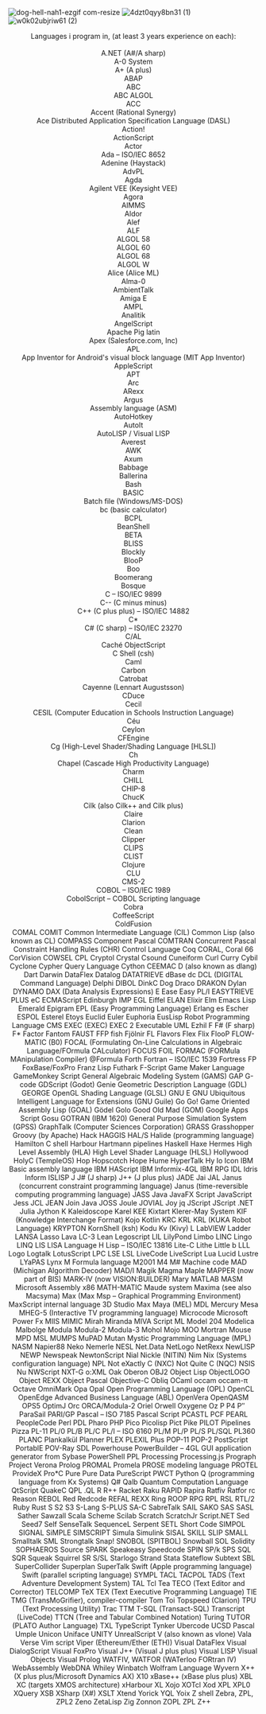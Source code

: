 ![dog-hell-nah1-ezgif com-resize](https://github.com/Lemoens/Lemoens/assets/159124482/777d7a8e-036f-47bf-b9f8-c9b668e461e2)
![4dzt0qyy8bn31 (1)](https://github.com/Lemoens/Lemoens/assets/159124482/005796b3-44e9-4184-9baa-ecf540d16d09)
![w0k02ubjriw61 (2)](https://github.com/Lemoens/Lemoens/assets/159124482/045a0dd2-137a-4e13-b1a4-1d0caa50a613)

<p align="center">
Languages i program in, (at least 3 years experience on each): <br />
 <br />
A.NET (A#/A sharp) <br />
A-0 System <br />
A+ (A plus)<br />
ABAP<br />
ABC<br />
ABC ALGOL<br />
ACC<br />
Accent (Rational Synergy)<br />
Ace Distributed Application Specification Language (DASL)<br />
Action!<br />
ActionScript<br />
Actor<br />
Ada – ISO/IEC 8652<br />
Adenine (Haystack)<br />
AdvPL<br />
Agda<br />
Agilent VEE (Keysight VEE)<br />
Agora<br />
AIMMS<br />
Aldor<br />
Alef<br />
ALF<br />
ALGOL 58<br />
ALGOL 60<br />
ALGOL 68<br />
ALGOL W<br />
Alice (Alice ML)<br />
Alma-0<br />
AmbientTalk<br />
Amiga E<br />
AMPL<br />
Analitik<br />
AngelScript<br />
Apache Pig latin<br />
Apex (Salesforce.com, Inc)<br />
APL<br />
App Inventor for Android's visual block language (MIT App Inventor)<br />
AppleScript<br />
APT<br />
Arc<br />
ARexx<br />
Argus<br />
Assembly language (ASM)<br />
AutoHotkey<br />
AutoIt<br />
AutoLISP / Visual LISP<br />
Averest<br />
AWK<br />
Axum<br />
Babbage<br />
Ballerina<br />
Bash<br />
BASIC<br />
Batch file (Windows/MS-DOS)<br />
bc (basic calculator)<br />
BCPL<br />
BeanShell<br />
BETA<br />
BLISS<br />
Blockly<br />
BlooP<br />
Boo<br />
Boomerang<br />
Bosque<br />
C – ISO/IEC 9899<br />
C-- (C minus minus)<br />
C++ (C plus plus) – ISO/IEC 14882<br />
C*<br />
C# (C sharp) – ISO/IEC 23270<br />
C/AL<br />
Caché ObjectScript<br />
C Shell (csh)<br />
Caml<br />
Carbon<br />
Catrobat<br />
Cayenne (Lennart Augustsson)<br />
CDuce<br />
Cecil<br />
CESIL (Computer Education in Schools Instruction Language)<br />
Céu<br />
Ceylon<br />
CFEngine<br />
Cg (High-Level Shader/Shading Language [HLSL])<br />
Ch<br />
Chapel (Cascade High Productivity Language)<br />
Charm<br />
CHILL<br />
CHIP-8<br />
ChucK<br />
Cilk (also Cilk++ and Cilk plus)<br />
Claire<br />
Clarion<br />
Clean<br />
Clipper<br />
CLIPS<br />
CLIST<br />
Clojure<br />
CLU<br />
CMS-2<br />
COBOL – ISO/IEC 1989<br />
CobolScript – COBOL Scripting language<br />
Cobra<br />
CoffeeScript<br />
ColdFusion<br />
COMAL
COMIT
Common Intermediate Language (CIL)
Common Lisp (also known as CL)
COMPASS
Component Pascal
COMTRAN
Concurrent Pascal
Constraint Handling Rules (CHR)
Control Language
Coq
CORAL, Coral 66
CorVision
COWSEL
CPL
Cryptol
Crystal
Csound
Cuneiform
Curl
Curry
Cybil
Cyclone
Cypher Query Language
Cython
CEEMAC
D (also known as dlang)
Dart
Darwin
DataFlex
Datalog
DATATRIEVE
dBase
dc
DCL (DIGITAL Command Language)
Delphi
DIBOL
DinkC
Dog
Draco
DRAKON
Dylan
DYNAMO
DAX (Data Analysis Expressions)
E
Ease
Easy PL/I
EASYTRIEVE PLUS
eC
ECMAScript
Edinburgh IMP
EGL
Eiffel
ELAN
Elixir
Elm
Emacs Lisp
Emerald
Epigram
EPL (Easy Programming Language)
Erlang
es
Escher
ESPOL
Esterel
Etoys
Euclid
Euler
Euphoria
EusLisp Robot Programming Language
CMS EXEC (EXEC)
EXEC 2
Executable UML
Ezhil
F
F# (F sharp)
F*
Factor
Fantom
FAUST
FFP
fish
Fjölnir
FL
Flavors
Flex
Flix
FlooP
FLOW-MATIC (B0)
FOCAL (Formulating On-Line Calculations in Algebraic Language/FOrmula CALculator)
FOCUS
FOIL
FORMAC (FORMula MAnipulation Compiler)
@Formula
Forth
Fortran – ISO/IEC 1539
Fortress
FP
FoxBase/FoxPro
Franz Lisp
Futhark
F-Script
Game Maker Language
GameMonkey Script
General Algebraic Modeling System (GAMS)
GAP
G-code
GDScript (Godot)
Genie
Geometric Description Language (GDL)
GEORGE
OpenGL Shading Language (GLSL)
GNU E
GNU Ubiquitous Intelligent Language for Extensions (GNU Guile)
Go
Go!
Game Oriented Assembly Lisp (GOAL)
Gödel
Golo
Good Old Mad (GOM)
Google Apps Script
Gosu
GOTRAN (IBM 1620)
General Purpose Simulation System (GPSS)
GraphTalk (Computer Sciences Corporation)
GRASS
Grasshopper
Groovy (by Apache)
Hack
HAGGIS
HAL/S
Halide (programming language)
Hamilton C shell
Harbour
Hartmann pipelines
Haskell
Haxe
Hermes
High Level Assembly (HLA)
High Level Shader Language (HLSL)
Hollywood
HolyC (TempleOS)
Hop
Hopscotch
Hope
Hume
HyperTalk
Hy
Io
Icon
IBM Basic assembly language
IBM HAScript
IBM Informix-4GL
IBM RPG
IDL
Idris
Inform
ISLISP
J
J# (J sharp)
J++ (J plus plus)
JADE
Jai
JAL
Janus (concurrent constraint programming language)
Janus (time-reversible computing programming language)
JASS
Java
JavaFX Script
JavaScript
Jess
JCL
JEAN
Join Java
JOSS
Joule
JOVIAL
Joy
jq
JScript
JScript .NET
Julia
Jython
K
Kaleidoscope
Karel
KEE
Kixtart
Klerer-May System
KIF (Knowledge Interchange Format)
Kojo
Kotlin
KRC
KRL
KRL (KUKA Robot Language)
KRYPTON
KornShell (ksh)
Kodu
Kv (Kivy)
L
LabVIEW
Ladder
LANSA
Lasso
Lava
LC-3
Lean
Legoscript
LIL
LilyPond
Limbo
LINC
Lingo
LINQ
LIS
LISA
Language H
Lisp – ISO/IEC 13816
Lite-C
Lithe
Little b
LLL
Logo
Logtalk
LotusScript
LPC
LSE
LSL
LiveCode
LiveScript
Lua
Lucid
Lustre
LYaPAS
Lynx
M Formula language
M2001
M4
M#
Machine code
MAD (Michigan Algorithm Decoder)
MAD/I
Magik
Magma
Maple
MAPPER (now part of BIS)
MARK-IV (now VISION:BUILDER)
Mary
MATLAB
MASM Microsoft Assembly x86
MATH-MATIC
Maude system
Maxima (see also Macsyma)
Max (Max Msp – Graphical Programming Environment)
MaxScript internal language 3D Studio Max
Maya (MEL)
MDL
Mercury
Mesa
MHEG-5 (Interactive TV programming language)
Microcode
Microsoft Power Fx
MIIS
MIMIC
Mirah
Miranda
MIVA Script
ML
Model 204
Modelica
Malbolge
Modula
Modula-2
Modula-3
Mohol
Mojo
MOO
Mortran
Mouse
MPD
MSL
MUMPS
MuPAD
Mutan
Mystic Programming Language (MPL)
NASM
Napier88
Neko
Nemerle
NESL
Net.Data
NetLogo
NetRexx
NewLISP
NEWP
Newspeak
NewtonScript
Nial
Nickle (NITIN)
Nim
Nix (Systems configuration language)
NPL
Not eXactly C (NXC)
Not Quite C (NQC)
NSIS
Nu
NWScript
NXT-G
o:XML
Oak
Oberon
OBJ2
Object Lisp
ObjectLOGO
Object REXX
Object Pascal
Objective-C
Obliq
OCaml
occam
occam-π
Octave
OmniMark
Opa
Opal
Open Programming Language (OPL)
OpenCL
OpenEdge Advanced Business Language (ABL)
OpenVera
OpenQASM
OPS5
OptimJ
Orc
ORCA/Modula-2
Oriel
Orwell
Oxygene
Oz
P
P4
P′′
ParaSail
PARI/GP
Pascal – ISO 7185
Pascal Script
PCASTL
PCF
PEARL
PeopleCode
Perl
PDL
Pharo
PHP
Pico
Picolisp
Pict
Pike
PILOT
Pipelines
Pizza
PL-11
PL/0
PL/B
PL/C
PL/I – ISO 6160
PL/M
PL/P
PL/S
PL/SQL
PL360
PLANC
Plankalkül
Planner
PLEX
PLEXIL
Plus
POP-11
POP-2
PostScript
PortablE
POV-Ray SDL
Powerhouse
PowerBuilder – 4GL GUI application generator from Sybase
PowerShell
PPL
Processing
Processing.js
Prograph
Project Verona
Prolog
PROMAL
Promela
PROSE modeling language
PROTEL
ProvideX
Pro*C
Pure
Pure Data
PureScript
PWCT
Python
Q (programming language from Kx Systems)
Q#
Qalb
Quantum Computation Language
QtScript
QuakeC
QPL
.QL
R
R++
Racket
Raku
RAPID
Rapira
Ratfiv
Ratfor
rc
Reason
REBOL
Red
Redcode
REFAL
REXX
Ring
ROOP
RPG
RPL
RSL
RTL/2
Ruby
Rust
S
S2
S3
S-Lang
S-PLUS
SA-C
SabreTalk
SAIL
SAKO
SAS
SASL
Sather
Sawzall
Scala
Scheme
Scilab
Scratch
ScratchJr
Script.NET
Sed
Seed7
Self
SenseTalk
SequenceL
Serpent
SETL
Short Code
SIMPOL
SIGNAL
SiMPLE
SIMSCRIPT
Simula
Simulink
SISAL
SKILL
SLIP
SMALL
Smalltalk
SML
Strongtalk
Snap!
SNOBOL (SPITBOL)
Snowball
SOL
Solidity
SOPHAEROS
Source
SPARK
Speakeasy
Speedcode
SPIN
SP/k
SPS
SQL
SQR
Squeak
Squirrel
SR
S/SL
Starlogo
Strand
Stata
Stateflow
Subtext
SBL
SuperCollider
Superplan
SuperTalk
Swift (Apple programming language)
Swift (parallel scripting language)
SYMPL
TACL
TACPOL
TADS (Text Adventure Development System)
TAL
Tcl
Tea
TECO (Text Editor and Corrector)
TELCOMP
TeX
TEX (Text Executive Programming Language)
TIE
TMG (TransMoGrifier), compiler-compiler
Tom
Toi
Topspeed (Clarion)
TPU (Text Processing Utility)
Trac
TTM
T-SQL (Transact-SQL)
Transcript (LiveCode)
TTCN (Tree and Tabular Combined Notation)
Turing
TUTOR (PLATO Author Language)
TXL
TypeScript
Tynker
Ubercode
UCSD Pascal
Umple
Unicon
Uniface
UNITY
UnrealScript
V (also known as vlone)
Vala
Verse
Vim script
Viper (Ethereum/Ether (ETH))
Visual DataFlex
Visual DialogScript
Visual FoxPro
Visual J++ (Visual J plus plus)
Visual LISP
Visual Objects
Visual Prolog
WATFIV, WATFOR (WATerloo FORtran IV)
WebAssembly
WebDNA
Whiley
Winbatch
Wolfram Language
Wyvern
X++ (X plus plus/Microsoft Dynamics AX)
X10
xBase++ (xBase plus plus)
XBL
XC (targets XMOS architecture)
xHarbour
XL
Xojo
XOTcl
Xod
XPL
XPL0
XQuery
XSB
XSharp (X#)
XSLT
Xtend
Yorick
YQL
Yoix
Z shell
Zebra, ZPL, ZPL2
Zeno
ZetaLisp
Zig
Zonnon
ZOPL
ZPL
Z++
</p>
